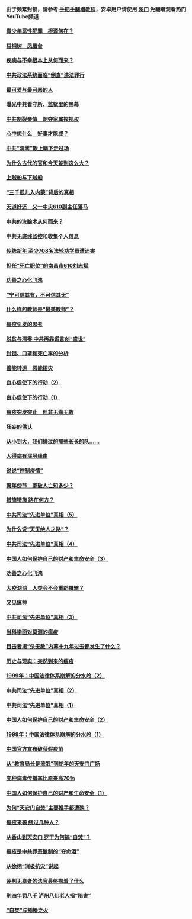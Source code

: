 #### 由于频繁封锁，请参考 [手把手翻墙教程](https://github.com/gfw-breaker/guides/wiki/)，安卓用户请使用 [网门](https://github.com/gfw-breaker/nogfw/blob/master/dl.md?t=03280801) 免翻墙观看热门YouTube频道 

#### [青少年恶性犯罪　根源何在？](../pages/19/422449.md?t=03280801) 

#### [梧桐树　凤凰台](../pages/19/422442.md?t=03280801) 

#### [疾病与不幸根本上从何而来？](../pages/19/422438.md?t=03280801) 

#### [中共政法系统面临“倒查”违法罪行](../pages/19/422497.md?t=03280801) 

#### [最可爱与最可恶的人](../pages/19/422448.md?t=03280801) 

#### [曝光中共看守所、监狱里的黑幕](../pages/19/422390.md?t=03280801) 

#### [中共割裂亲情　剥夺家属探视权](../pages/19/422364.md?t=03280801) 

#### [心中想什么　好事才能成？](../pages/19/422318.md?t=03280801) 

#### [中共“清零”欺上瞒下走过场](../pages/19/422306.md?t=03280801) 

#### [为什么古代的官和今天差别这么大？](../pages/19/422228.md?t=03280801) 

#### [上贼船与下贼船](../pages/19/422276.md?t=03280801) 

#### [“三千孤儿入内蒙”背后的真相](../pages/19/422229.md?t=03280801) 

#### [天道好还　又一中央610副主任落马](../pages/19/422155.md?t=03280801) 

#### [中共的洗脑术从何而来？](../pages/19/422154.md?t=03280801) 

#### [中共无底线监控和收集个人信息](../pages/19/422039.md?t=03280801) 

#### [传统新年 至少708名法轮功学员遭迫害](../pages/19/421946.md?t=03280801) 

#### [担任“死亡职位”的南昌市610刘志斌](../pages/19/421957.md?t=03280801) 

#### [劝善之心化飞鸿](../pages/19/421164.md?t=03280801) 

#### [“宁可信其有，不可信其无”](../pages/19/421691.md?t=03280801) 

#### [什么样的教师是“最美教师”？](../pages/19/421755.md?t=03280801) 

#### [瘟疫引发的思考](../pages/19/421594.md?t=03280801) 

#### [脱贫与清零 中共再靠谎言创“盛世”](../pages/19/421590.md?t=03280801) 

#### [封锁、口罩和死亡率的分析](../pages/19/421495.md?t=03280801) 

#### [善能转运　恶能招灾](../pages/19/421334.md?t=03280801) 

#### [良心促使下的行动（2）](../pages/19/421361.md?t=03280801) 

#### [良心促使下的行动（1）](../pages/19/421302.md?t=03280801) 

#### [瘟疫突发突止　但非无缘无故](../pages/19/421281.md?t=03280801) 

#### [狂妄的供认](../pages/19/421199.md?t=03280801) 

#### [从小到大，我们排过的那些长长的队……](../pages/19/421243.md?t=03280801) 

#### [人得病有深层缘由](../pages/19/420864.md?t=03280801) 

#### [说说“控制疫情”](../pages/19/420831.md?t=03280801) 

#### [离年傍节　家破人亡知多少？](../pages/19/420563.md?t=03280801) 

#### [措施错施  路在何方？](../pages/19/420076.md?t=03280801) 

#### [中共司法“先进单位”真相（5）](../pages/19/419453.md?t=03280801) 

#### [为什么说“天无绝人之路”？](../pages/19/419618.md?t=03280801) 

#### [中共司法“先进单位”真相（4）](../pages/19/419452.md?t=03280801) 

#### [中国人如何保护自己的财产和生命安全（3）](../pages/19/419405.md?t=03280801) 

#### [劝善之心化飞鸿](../pages/19/418758.md?t=03280801) 

#### [大疫汹汹　人类会不会重蹈覆辙？](../pages/19/419691.md?t=03280801) 

#### [又见瘟神](../pages/19/419225.md?t=03280801) 

#### [中共司法“先进单位”真相（3）](../pages/19/419451.md?t=03280801) 

#### [当科学面对莫测的瘟疫](../pages/19/419625.md?t=03280801) 

#### [目击者揭“杀无赦”内幕十九年过去都发生了什么？](../pages/19/419617.md?t=03280801) 

#### [历史与现实：突然到来的瘟疫](../pages/19/419619.md?t=03280801) 

#### [1999年：中国法律体系崩解的分水岭（2）](../pages/19/419455.md?t=03280801) 

#### [中共司法“先进单位”真相（2）](../pages/19/419450.md?t=03280801) 

#### [中共司法“先进单位”真相（1）](../pages/19/419449.md?t=03280801) 

#### [中国人如何保护自己的财产和生命安全（2）](../pages/19/419404.md?t=03280801) 

#### [1999年：中国法律体系崩解的分水岭（1）](../pages/19/419454.md?t=03280801) 

#### [中国官方宣布破获假疫苗](../pages/19/419504.md?t=03280801) 

#### [从“教育局长是流氓”到蛇年的天安门广场](../pages/19/419470.md?t=03280801) 

#### [变种病毒传播率比原来高70％](../pages/19/419456.md?t=03280801) 

#### [中国人如何保护自己的财产和生命安全（1）](../pages/19/419403.md?t=03280801) 

#### [为何“天安门自焚”主要推手都遭殃？](../pages/19/419348.md?t=03280801) 

#### [瘟疫来袭 绕过几种人？](../pages/19/419349.md?t=03280801) 

#### [从香山到天安门 罗干为何搞“自焚”？](../pages/19/419270.md?t=03280801) 

#### [瘟疫是中共罪恶酿制的“夺命酒”](../pages/19/419223.md?t=03280801) 

#### [从徐栩“消极抗灾”说起](../pages/19/419224.md?t=03280801) 

#### [诬判无辜者的法官最终捞着了什么](../pages/19/419268.md?t=03280801) 

#### [刑四年罚八千 泸州八旬老人指“陷害”](../pages/19/419232.md?t=03280801) 

#### [“自焚”与插播之火](../pages/19/419226.md?t=03280801) 

